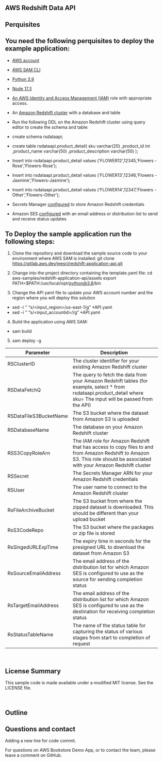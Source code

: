 ## AWS Redshift Data API
## Perquisites

## You need the following perquisites to deploy the example application:
- [AWS account](https://aws.amazon.com/free/?trk=ps_a134p000003yBfsAAE&trkCampaign=acq_paid_search_brand&sc_channel=ps&sc_campaign=acquisition_US&sc_publisher=google&sc_category=core&sc_country=US&sc_geo=NAMER&sc_outcome=acq&sc_detail=%2Baws%20%2Baccount&sc_content=Account_bmm&sc_segment=438195700994&sc_medium=ACQ-P|PS-GO|Brand|Desktop|SU|AWS|Core|US|EN|Text&s_kwcid=AL!4422!3!438195700994!b!!g!!%2Baws%20%2Baccount&ef_id=Cj0KCQjwsuP5BRCoARIsAPtX_wEmxImXtbdvL3n4ntAafj32KMc_sXL9Z-o8FyXVQzPk7w__h2FMje0aAhOFEALw_wcB:G:s&s_kwcid=AL!4422!3!438195700994!b!!g!!%2Baws%20%2Baccount&all-free-tier.sort-by=item.additionalFields.SortRank&all-free-tier.sort-order=asc)
- [AWS SAM CLI](https://docs.aws.amazon.com/serverless-application-model/latest/developerguide/serverless-sam-cli-install.html)
- [Python 3.9](https://www.python.org/downloads/)
- [Node 17.3](https://www.npmjs.com/package/homebrew)
- [An AWS Identity and Access Management (IAM)](http://aws.amazon.com/iam) role with appropriate access.	
- An [Amazon Redshift cluster](https://docs.aws.amazon.com/redshift/latest/gsg/rs-gsg-launch-sample-cluster.html) with a database and table
- Run the following DDL on the Amazon Redshift cluster using query editor to create the schema and table:

- create schema rsdataapi;


- create table rsdataapi.product_detail(
 sku varchar(20)
,product_id int 
,product_name varchar(50)
,product_description varchar(50)
);


- Insert into rsdataapi.product_detail values ('FLOWER12',12345,'Flowers - Rose','Flowers-Rose');
- Insert into rsdataapi.product_detail values ('FLOWER13',12346,'Flowers - Jasmine','Flowers-Jasmine');
- Insert into rsdataapi.product_detail values ('FLOWER14',12347,'Flowers - Other','Flowers-Other');


- Secrets Manager [configured](https://docs.aws.amazon.com/secretsmanager/latest/userguide/tutorials_basic.html) to store Amazon Redshift credentials 
- Amazon SES [configured](https://docs.aws.amazon.com/ses/latest/DeveloperGuide/send-email-set-up.html) with an email address or distribution list to send and receive status updates


## To Deploy the sample application run the following steps:
1.	Clone the repository and download the sample source code to your environment where AWS SAM is installed:
git clone https://gitlab.aws.dev/jeesri/redshift-application-api.git

2.	Change into the project directory containing the template.yaml file:
cd aws-samples/redshift-application-api/assets
export PATH=$PATH:/usr/local/opt/python@3.8/bin  

3.	Change the API yaml file to update your AWS account number and the region where you will deploy this solution

- sed -i ‘’ “s/<input_region>/us-east-1/g” *API.yaml
- sed -i ‘’ “s/<input_accountid>/<provide your AWS account id without dashes>/g” *API.yaml


4.	Build the application using AWS SAM:
- sam build

5. sam deploy -g

| Parameter | Description |
| ------ | ------ |
| RSClusterID | The cluster identifier for your existing Amazon Redshift cluster |
| RSDataFetchQ | The query to fetch the data from your Amazon Redshift tables (for example, select * from rsdataapi.product_detail where sku= The input will be passed from the API) |
| RSDataFileS3BucketName | The S3 bucket where the dataset from Amazon S3 is uploaded |
| RSDatabaseName | The database on your Amazon Redshift cluster |
| RSS3CopyRoleArn |	The IAM role for Amazon Redshift that has access to copy files to and from Amazon Redshift to Amazon S3. This role should be associated with your Amazon Redshift cluster |
| RSSecret | The Secrets Manager ARN for your Amazon Redshift credentials |
| RSUser | The user name to connect to the Amazon Redshift cluster |
| RsFileArchiveBucket | The S3 bucket from where the zipped dataset is downloaded. This should be different than your upload bucket |
| RsS3CodeRepo | The S3 bucket where the packages or zip file is stored |
| RsSingedURLExpTime | The expiry time in seconds for the presigned URL to download the dataset from Amazon S3 |
| RsSourceEmailAddress | The email address of the distribution list for which Amazon SES is configured to use as the source for sending completion status |
| RsTargetEmailAddress | The email address of the distribution list for which Amazon SES is configured to use as the destination for receiving completion status |
| RsStatusTableName | The name of the status table for capturing the status of various stages from start to completion of request |

&nbsp;

## License Summary

This sample code is made available under a modified MIT license. See the LICENSE file.

&nbsp;

## Outline
## Questions and contact

Adding a new line for code commit.

For questions on AWS Bookstore Demo App, or to contact the team, please leave a comment on GitHub.
